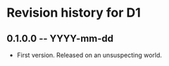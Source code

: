 # Revision history for D1

## 0.1.0.0 -- YYYY-mm-dd

* First version. Released on an unsuspecting world.
